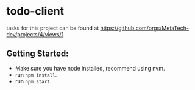 # todo-client

tasks for this project can be found at https://github.com/orgs/MetaTech-dev/projects/4/views/1

## Getting Started:

- Make sure you have node installed, recommend using nvm.
- run `npm install`.
- run `npm start`.
